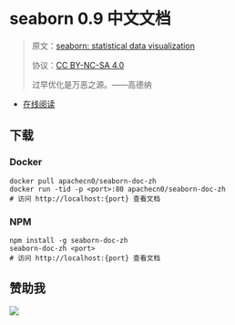 # seaborn 0.9 中文文档

> 原文：[seaborn: statistical data visualization](http://seaborn.pydata.org/)
> 
> 协议：[CC BY-NC-SA 4.0](http://creativecommons.org/licenses/by-nc-sa/4.0/)
> 
> 过早优化是万恶之源。——高德纳

* [在线阅读](https://apachecn.github.io/seaborn-doc-zh)
## 下载

### Docker

```
docker pull apachecn0/seaborn-doc-zh
docker run -tid -p <port>:80 apachecn0/seaborn-doc-zh
# 访问 http://localhost:{port} 查看文档
```

### NPM

```
npm install -g seaborn-doc-zh
seaborn-doc-zh <port>
# 访问 http://localhost:{port} 查看文档
```

## 赞助我

![](https://img-blog.csdnimg.cn/20200112005920729.png)
